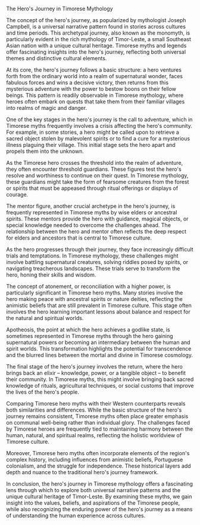 The Hero's Journey in Timorese Mythology

The concept of the hero's journey, as popularized by mythologist Joseph Campbell, is a universal narrative pattern found in stories across cultures and time periods. This archetypal journey, also known as the monomyth, is particularly evident in the rich mythology of Timor-Leste, a small Southeast Asian nation with a unique cultural heritage. Timorese myths and legends offer fascinating insights into the hero's journey, reflecting both universal themes and distinctive cultural elements.

At its core, the hero's journey follows a basic structure: a hero ventures forth from the ordinary world into a realm of supernatural wonder, faces fabulous forces and wins a decisive victory, then returns from this mysterious adventure with the power to bestow boons on their fellow beings. This pattern is readily observable in Timorese mythology, where heroes often embark on quests that take them from their familiar villages into realms of magic and danger.

One of the key stages in the hero's journey is the call to adventure, which in Timorese myths frequently involves a crisis affecting the hero's community. For example, in some stories, a hero might be called upon to retrieve a sacred object stolen by malevolent spirits or to find a cure for a mysterious illness plaguing their village. This initial stage sets the hero apart and propels them into the unknown.

As the Timorese hero crosses the threshold into the realm of adventure, they often encounter threshold guardians. These figures test the hero's resolve and worthiness to continue on their quest. In Timorese mythology, these guardians might take the form of fearsome creatures from the forest or spirits that must be appeased through ritual offerings or displays of courage.

The mentor figure, another crucial archetype in the hero's journey, is frequently represented in Timorese myths by wise elders or ancestral spirits. These mentors provide the hero with guidance, magical objects, or special knowledge needed to overcome the challenges ahead. The relationship between the hero and mentor often reflects the deep respect for elders and ancestors that is central to Timorese culture.

As the hero progresses through their journey, they face increasingly difficult trials and temptations. In Timorese mythology, these challenges might involve battling supernatural creatures, solving riddles posed by spirits, or navigating treacherous landscapes. These trials serve to transform the hero, honing their skills and wisdom.

The concept of atonement, or reconciliation with a higher power, is particularly significant in Timorese hero myths. Many stories involve the hero making peace with ancestral spirits or nature deities, reflecting the animistic beliefs that are still prevalent in Timorese culture. This stage often involves the hero learning important lessons about balance and respect for the natural and spiritual worlds.

Apotheosis, the point at which the hero achieves a godlike state, is sometimes represented in Timorese myths through the hero gaining supernatural powers or becoming an intermediary between the human and spirit worlds. This transformation highlights the potential for transcendence and the blurred lines between the mortal and divine in Timorese cosmology.

The final stage of the hero's journey involves the return, where the hero brings back an elixir – knowledge, power, or a tangible object – to benefit their community. In Timorese myths, this might involve bringing back sacred knowledge of rituals, agricultural techniques, or social customs that improve the lives of the hero's people.

Comparing Timorese hero myths with their Western counterparts reveals both similarities and differences. While the basic structure of the hero's journey remains consistent, Timorese myths often place greater emphasis on communal well-being rather than individual glory. The challenges faced by Timorese heroes are frequently tied to maintaining harmony between the human, natural, and spiritual realms, reflecting the holistic worldview of Timorese culture.

Moreover, Timorese hero myths often incorporate elements of the region's complex history, including influences from animistic beliefs, Portuguese colonialism, and the struggle for independence. These historical layers add depth and nuance to the traditional hero's journey framework.

In conclusion, the hero's journey in Timorese mythology offers a fascinating lens through which to explore both universal narrative patterns and the unique cultural heritage of Timor-Leste. By examining these myths, we gain insight into the values, beliefs, and aspirations of the Timorese people, while also recognizing the enduring power of the hero's journey as a means of understanding the human experience across cultures.